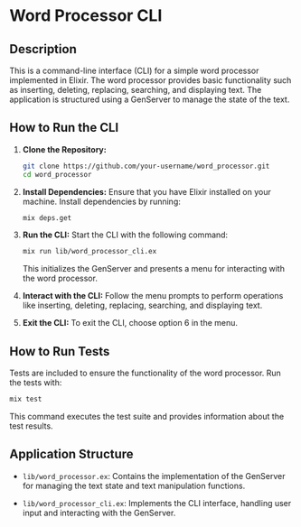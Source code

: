 # Word Processor CLI

## Description

This is a command-line interface (CLI) for a simple word processor implemented in Elixir. The word processor provides basic functionality such as inserting, deleting, replacing, searching, and displaying text. The application is structured using a GenServer to manage the state of the text.

## How to Run the CLI

1. **Clone the Repository:**
   ```bash
   git clone https://github.com/your-username/word_processor.git
   cd word_processor
   ```

2. **Install Dependencies:**
   Ensure that you have Elixir installed on your machine. Install dependencies by running:
   ```bash
   mix deps.get
   ```

3. **Run the CLI:**
   Start the CLI with the following command:
   ```bash
   mix run lib/word_processor_cli.ex
   ```
   This initializes the GenServer and presents a menu for interacting with the word processor.

4. **Interact with the CLI:**
   Follow the menu prompts to perform operations like inserting, deleting, replacing, searching, and displaying text.

5. **Exit the CLI:**
   To exit the CLI, choose option 6 in the menu.

## How to Run Tests

Tests are included to ensure the functionality of the word processor. Run the tests with:
```bash
mix test
```
This command executes the test suite and provides information about the test results.

## Application Structure

- `lib/word_processor.ex`: Contains the implementation of the GenServer for managing the text state and text manipulation functions.

- `lib/word_processor_cli.ex`: Implements the CLI interface, handling user input and interacting with the GenServer.